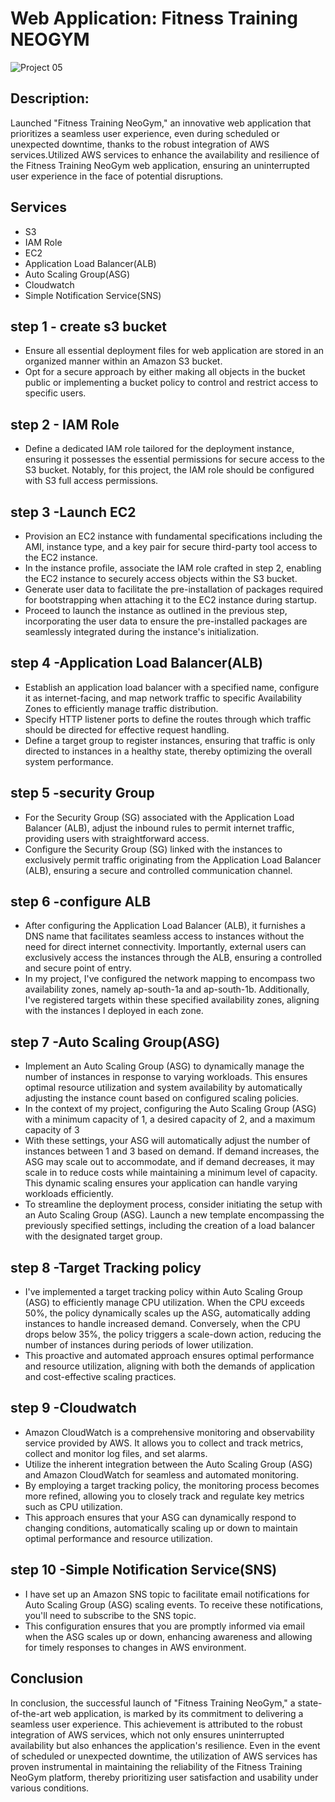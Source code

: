 # Web Application: Fitness Training NEOGYM
![Project 05](https://github.com/sumathi-rajan/project5/assets/150107821/34851d04-5ceb-4c09-8063-02bd5eea2f8a)

## Description:
Launched "Fitness Training NeoGym," an innovative web application that prioritizes a seamless user experience, even during scheduled or unexpected downtime, thanks to the robust integration of AWS services.Utilized AWS services to enhance the availability and resilience of the Fitness Training NeoGym web application, ensuring an uninterrupted user experience in the face of potential disruptions.
## Services
* S3
* IAM Role
* EC2
* Application Load Balancer(ALB)
* Auto Scaling Group(ASG)
* Cloudwatch
* Simple Notification Service(SNS)
## step 1 - create s3 bucket
* Ensure all essential deployment files for web application are stored in an organized manner within an Amazon S3 bucket.
* Opt for a secure approach by either making all objects in the bucket public or implementing a bucket policy to control and restrict access to specific users.
## step 2 - IAM Role
* Define a dedicated IAM role tailored for the deployment instance, ensuring it possesses the essential permissions for secure access to the S3 bucket. Notably, for this project, the IAM role should be configured with S3 full access permissions.
## step 3 -Launch EC2
* Provision an EC2 instance with fundamental specifications including the AMI, instance type, and a key pair for secure third-party tool access to the EC2 instance.
* In the instance profile, associate the IAM role crafted in step 2, enabling the EC2 instance to securely access objects within the S3 bucket.
* Generate user data to facilitate the pre-installation of packages required for bootstrapping when attaching it to the EC2 instance during startup.
* Proceed to launch the instance as outlined in the previous step, incorporating the user data to ensure the pre-installed packages are seamlessly integrated during the instance's initialization.
## step 4 -Application Load Balancer(ALB)
* Establish an application load balancer with a specified name, configure it as internet-facing, and map network traffic to specific Availability Zones to efficiently manage traffic distribution.
* Specify HTTP listener ports to define the routes through which traffic should be directed for effective request handling.
* Define a target group to register instances, ensuring that traffic is only directed to instances in a healthy state, thereby optimizing the overall system performance.
## step 5 -security Group
* For the Security Group (SG) associated with the Application Load Balancer (ALB), adjust the inbound rules to permit internet traffic, providing users with straightforward access.
* Configure the Security Group (SG) linked with the instances to exclusively permit traffic originating from the Application Load Balancer (ALB), ensuring a secure and controlled communication channel.
## step 6 -configure ALB
* After configuring the Application Load Balancer (ALB), it furnishes a DNS name that facilitates seamless access to instances without the need for direct internet connectivity. Importantly, external users can exclusively access the instances through the ALB, ensuring a controlled and secure point of entry.
* In my project, I've configured the network mapping to encompass two availability zones, namely ap-south-1a and ap-south-1b. Additionally, I've registered targets within these specified availability zones, aligning with the instances I deployed in each zone. 
## step 7 -Auto Scaling Group(ASG)
* Implement an Auto Scaling Group (ASG) to dynamically manage the number of instances in response to varying workloads. This ensures optimal resource utilization and system availability by automatically adjusting the instance count based on configured scaling policies.
* In the context of my project, configuring the Auto Scaling Group (ASG) with a minimum capacity of 1, a desired capacity of 2, and a maximum capacity of 3
* With these settings, your ASG will automatically adjust the number of instances between 1 and 3 based on demand. If demand increases, the ASG may scale out to accommodate, and if demand decreases, it may scale in to reduce costs while maintaining a minimum level of capacity. This dynamic scaling ensures your application can handle varying workloads efficiently.
* To streamline the deployment process, consider initiating the setup with an Auto Scaling Group (ASG). Launch a new template encompassing the previously specified settings, including the creation of a load balancer with the designated target group.
## step 8 -Target Tracking policy
* I've implemented a target tracking policy within  Auto Scaling Group (ASG) to efficiently manage CPU utilization. When the CPU exceeds 50%, the policy dynamically scales up the ASG, automatically adding instances to handle increased demand. Conversely, when the CPU drops below 35%, the policy triggers a scale-down action, reducing the number of instances during periods of lower utilization.
* This proactive and automated approach ensures optimal performance and resource utilization, aligning with both the demands of  application and cost-effective scaling practices.
## step 9 -Cloudwatch
* Amazon CloudWatch is a comprehensive monitoring and observability service provided by AWS. It allows you to collect and track metrics, collect and monitor log files, and set alarms.
* Utilize the inherent integration between the Auto Scaling Group (ASG) and Amazon CloudWatch for seamless and automated monitoring.
* By employing a target tracking policy, the monitoring process becomes more refined, allowing you to closely track and regulate key metrics such as CPU utilization.
* This approach ensures that your ASG can dynamically respond to changing conditions, automatically scaling up or down to maintain optimal performance and resource utilization.
## step 10 -Simple Notification Service(SNS)
* I have set up an Amazon SNS topic to facilitate email notifications for Auto Scaling Group (ASG) scaling events. To receive these notifications, you'll need to subscribe to the SNS topic.
* This configuration ensures that you are promptly informed via email when the ASG scales up or down, enhancing awareness and allowing for timely responses to changes in AWS environment.
## Conclusion
In conclusion, the successful launch of "Fitness Training NeoGym," a state-of-the-art web application, is marked by its commitment to delivering a seamless user experience. This achievement is attributed to the robust integration of AWS services, which not only ensures uninterrupted availability but also enhances the application's resilience. Even in the event of scheduled or unexpected downtime, the utilization of AWS services has proven instrumental in maintaining the reliability of the Fitness Training NeoGym platform, thereby prioritizing user satisfaction and usability under various conditions.
















